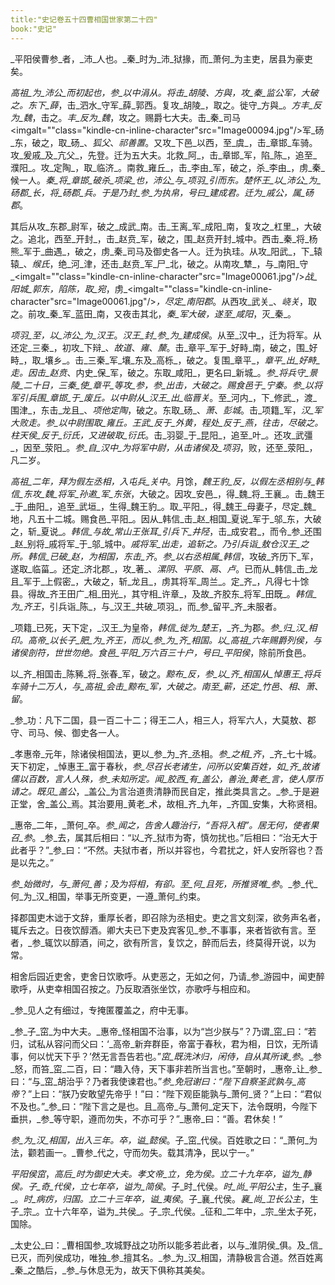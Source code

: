 ```yaml
---
title:"史记卷五十四曹相国世家第二十四"
book:"史记"
---
```

_平阳侯曹参_者，_沛_人也。_秦_时为_沛_狱掾，而_萧何_为主吏，居县为豪吏矣。

_高祖_为_沛公_而初起也，_参_以中涓从。将击_胡陵_、_方與_，攻_秦_监公军，大破之。东下_薛_，击_泗水_守军_薛_郭西。复攻_胡陵_，取之。徙守_方與_。_方丰_反为_魏_，击之。_丰_反为_魏_，攻之。赐爵七大夫。击_秦_司马<imgalt=""class="kindle-cn-inline-character"src="Image00094.jpg"/>军_砀_东，破之，取_砀_、_狐父_、_祁善置_。又攻_下邑_以西，至_虞_，击_章邯_车骑。攻_爰戚_及_亢父_，先登。迁为五大夫。北救_阿_，击_章邯_军，陷_陈_，追至_濮阳_。攻_定陶_，取_临济_。南救_雍丘_，击_李由_军，破之，杀_李由_，虏_秦_候一人。_秦_将_章邯_破杀_项梁_也，_沛公_与_项羽_引而东。_楚怀王_以_沛公_为_砀郡_长，将_砀郡_兵。于是乃封_参_为执帛，号曰_建成君_。迁为_戚公_，属_砀郡_。

其后从攻_东郡_尉军，破之_成武_南。击_王离_军_成阳_南，复攻之_杠里_，大破之。追北，西至_开封_，击_赵贲_军，破之，围_赵贲开封_城中。西击_秦_将_杨熊_军于_曲遇_，破之，虏_秦_司马及御史各一人。迁为执珪。从攻_阳武_，下_辕辕_、_缑氏_，绝_河_津，还击_赵贲_军_尸_北，破之。从南攻_犨_，与_南阳_守_<imgalt=""class="kindle-cn-inline-character"src="Image00061.jpg"/>_战_阳城_郭东，陷陈，取_宛_，虏_<imgalt=""class="kindle-cn-inline-character"src="Image00061.jpg"/>_，尽定_南阳郡_。从西攻_武关_、_峣关_，取之。前攻_秦_军_蓝田_南，又夜击其北，_秦_军大破，遂至_咸阳_，灭_秦_。

_项羽_至，以_沛公_为_汉王_。_汉王_封_参_为_建成侯_。从至_汉中_，迁为将军。从还定_三秦_，初攻_下辩_、_故道_、_雍_、_斄_。击_章平_军于_好畤_南，破之，围_好畤_，取_壤乡_。击_三秦_军_壤_东及_高栎_，破之。复围_章平_，_章平_出_好畤_走。因击_赵贲_、内史_保_军，破之。东取_咸阳_，更名曰_新城_。_参_将兵守_景陵_二十日，_三秦_使_章平_等攻_参_，_参_出击，大破之。赐食邑于_宁秦_。_参_以将军引兵围_章邯_于_废丘_。以中尉从_汉王_出_临晋关_。至_河内_，下_修武_，渡_围津_，东击_龙且_、_项他定陶_，破之。东取_砀_、_萧_、_彭城_。击_项籍_军，_汉_军大败走。_参_以中尉围取_雍丘_。_王武_反于_外黄_，_程处_反于_燕_，往击，尽破之。_柱天侯_反于_衍氏_，又进破取_衍氏_。击_羽婴_于_昆阳_，追至_叶_。还攻_武彊_，因至_荥阳_。_参_自_汉中_为将军中尉，从击诸侯及_项羽_，败，还至_荥阳_，凡二岁。

_高祖_二年，拜为假左丞相，入屯兵_关中_。月馀，_魏王豹_反，以假左丞相别与_韩信_东攻_魏_将军_孙遫_军_东张_，大破之。因攻_安邑_，得_魏_将_王襄_。击_魏王_于_曲阳_，追至_武垣_，生得_魏王豹_。取_平阳_，得_魏王_母妻子，尽定_魏_地，凡五十二城。赐食邑_平阳_。因从_韩信_击_赵_相国_夏说_军于_邬_东，大破之，斩_夏说_。_韩信_与故_常山王张耳_引兵下_井陉_，击_成安君_，而令_参_还围_赵_别将_戚将军_于_邬_城中。_戚将军_出走，追斩之。乃引兵诣_敖仓汉王_之所。_韩信_已破_赵_，为相国，东击_齐_。_参_以右丞相属_韩信_，攻破_齐历下_军，遂取_临菑_。还定_济北郡_，攻_著_、_漯阴_、_平原_、_鬲_、_卢_。已而从_韩信_击_龙且_军于_上假密_，大破之，斩_龙且_，虏其将军_周兰_。定_齐_，凡得七十馀县。得故_齐王田广_相_田光_，其守相_许章_，及故_齐胶东_将军_田既_。_韩信_为_齐王_，引兵诣_陈_，与_汉王_共破_项羽_，而_参_留平_齐_未服者。

_项籍_已死，天下定，_汉王_为皇帝，_韩信_徙为_楚王_，_齐_为郡。_参_归_汉_相印。_高帝_以长子_肥_为_齐王_，而以_参_为_齐_相国。以_高祖_六年赐爵列侯，与诸侯剖符，世世勿绝。食邑_平阳_万六百三十户，号曰_平阳侯_，除前所食邑。

以_齐_相国击_陈豨_将_张春_军，破之。_黥布_反，_参_以_齐_相国从_悼惠王_将兵车骑十二万人，与_高祖_会击_黥布_军，大破之。南至_蕲_，还定_竹邑_、_相_、_萧_、_留_。

_参_功：凡下二国，县一百二十二；得王二人，相三人，将军六人，大莫敖、郡守、司马、候、御史各一人。

_孝惠帝_元年，除诸侯相国法，更以_参_为_齐_丞相。_参_之相_齐_，_齐_七十城。天下初定，_悼惠王_富于春秋，_参_尽召长老诸生，问所以安集百姓，如_齐_故诸儒以百数，言人人殊，_参_未知所定。闻_胶西_有_盖公_，善治_黄老_言，使人厚币请之。既见_盖公_，_盖公_为言治道贵清静而民自定，推此类具言之。_参_于是避正堂，舍_盖公_焉。其治要用_黄老_术，故相_齐_九年，_齐国_安集，大称贤相。

_惠帝_二年，_萧何_卒。_参_闻之，告舍人趣治行，“吾将入相”。居无何，使者果召_参_。_参_去，属其后相曰：“以_齐_狱市为寄，慎勿扰也。”后相曰：“治无大于此者乎？”_参_曰：“不然。夫狱市者，所以并容也，今君扰之，奸人安所容也？吾是以先之。”

_参_始微时，与_萧何_善；及为将相，有卻。至_何_且死，所推贤唯_参_。_参_代_何_为_汉_相国，举事无所变更，一遵_萧何_约束。

择郡国吏木诎于文辞，重厚长者，即召除为丞相史。吏之言文刻深，欲务声名者，辄斥去之。日夜饮醇酒。卿大夫已下吏及宾客见_参_不事事，来者皆欲有言。至者，_参_辄饮以醇酒，间之，欲有所言，复饮之，醉而后去，终莫得开说，以为常。

相舍后园近吏舍，吏舍日饮歌呼。从吏恶之，无如之何，乃请_参_游园中，闻吏醉歌呼，从吏幸相国召按之。乃反取酒张坐饮，亦歌呼与相应和。

_参_见人之有细过，专掩匿覆盖之，府中无事。

_参_子_窋_为中大夫。_惠帝_怪相国不治事，以为“岂少朕与”？乃谓_窋_曰：“若归，试私从容问而父曰：‘_高帝_新弃群臣，帝富于春秋，君为相，日饮，无所请事，何以忧天下乎？’然无言吾告若也。”_窋_既洗沐归，闲侍，自从其所谏_参_。_参_怒，而笞_窋_二百，曰：“趣入侍，天下事非若所当言也。”至朝时，_惠帝_让_参_曰：“与_窋_胡治乎？乃者我使谏君也。”_参_免冠谢曰：“陛下自察圣武孰与_高帝_？”上曰：“朕乃安敢望先帝乎！”曰：“陛下观臣能孰与_萧何_贤？”上曰：“君似不及也。”_参_曰：“陛下言之是也。且_高帝_与_萧何_定天下，法令既明，今陛下垂拱，_参_等守职，遵而勿失，不亦可乎？”_惠帝_曰：“善。君休矣！”

_参_为_汉_相国，出入三年。卒，谥_懿侯_。子_窋_代侯。百姓歌之曰：“_萧何_为法，颧若画一。_曹参_代之，守而勿失。载其清净，民以宁一。”

_平阳侯窋_，_高后_时为御史大夫。_孝文帝_立，免为侯。立二十九年卒，谥为_静侯_。子_奇_代侯，立七年卒，谥为_简侯_。子_时_代侯。_时_尚_平阳公主_，生子_襄_。_时_病疠，归国。立二十三年卒，谥_夷侯_。子_襄_代侯。_襄_尚_卫长公主_，生子_宗_。立十六年卒，谥为_共侯_。子_宗_代侯。_征和_二年中，_宗_坐太子死，国除。

_太史公_曰：_曹相国参_攻城野战之功所以能多若此者，以与_淮阴侯_俱。及_信_已灭，而列侯成功，唯独_参_擅其名。_参_为_汉_相国，清静极言合道。然百姓离_秦_之酷后，_参_与休息无为，故天下俱称其美矣。
